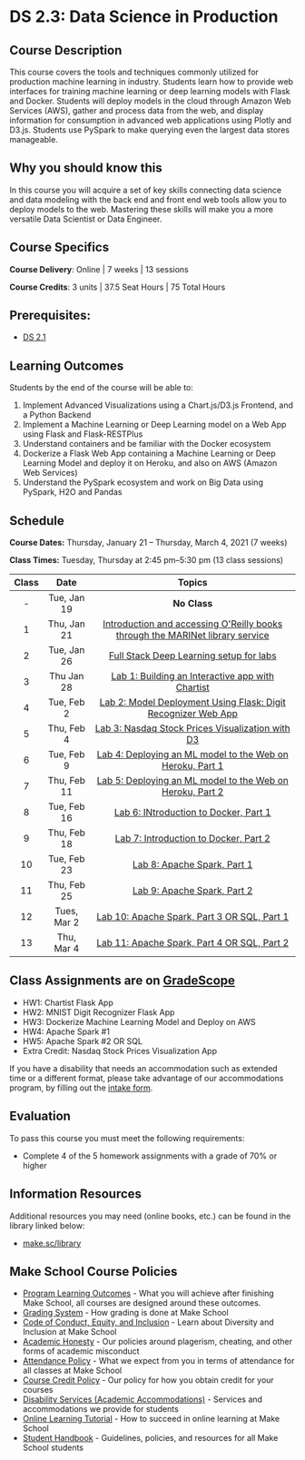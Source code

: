 # DS 2.3: Data Science in Production

## Course Description

This course covers the tools and techniques commonly utilized for production machine learning in industry. Students learn how to provide web interfaces for training machine learning or deep learning models with Flask and Docker. Students will deploy models in the cloud through Amazon Web Services (AWS), gather and process data from the web, and display information for consumption in advanced web applications using Plotly and D3.js. Students use PySpark to make querying even the largest data stores manageable.

## Why you should know this

In this course you will acquire a set of key skills connecting data science and data modeling with the back end and front end web tools allow you to deploy models to the web. Mastering these skills will make you a more versatile Data Scientist or Data Engineer.

## Course Specifics

**Course Delivery**: Online | 7 weeks | 13 sessions

**Course Credits**: 3 units | 37.5 Seat Hours | 75 Total Hours

## Prerequisites:  

- [DS 2.1](https://github.com/Make-School-Courses/DS-2.1-Machine-Learning)

## Learning Outcomes

Students by the end of the course will be able to:

1. Implement Advanced Visualizations using a Chart.js/D3.js Frontend, and a Python Backend
1. Implement a Machine Learning or Deep Learning model on a Web App using Flask and Flask-RESTPlus
1. Understand containers and be familiar with the Docker ecosystem 
1. Dockerize a Flask Web App containing a Machine Learning or Deep Learning Model and deploy it on Heroku, and also on AWS (Amazon Web Services)
1. Understand the PySpark ecosystem and work on Big Data using PySpark, H2O and Pandas


## Schedule
**Course Dates:** Thursday, January 21 – Thursday, March 4, 2021 (7 weeks)

**Class Times:** Tuesday, Thursday at 2:45 pm–5:30 pm (13 class sessions)

| Class |    Date     |             Topics              |
| :---: | :---------: | :-----------------------------: |
|   -   | Tue, Jan 19 |          **No Class**           |
|   1   | Thu, Jan 21 |        [Introduction and accessing O'Reilly books through the MARINet library service](https://docs.google.com/document/d/1844RSfAT8ybMYJjBqcU8PO_XR8ExdowONKegBbsrz30/edit?usp=sharing)        |
|   2   | Tue, Jan 26 |        [Full Stack Deep Learning setup for labs](https://docs.google.com/presentation/d/1hFYmpxAJ-sJzdVCuZ2hJq9qiq_aA7_5UmjVSyrgDYhY/edit?usp=sharing)        |
|   3   | Thu Jan 28  |        [Lab 1: Building an Interactive app with Chartist](https://docs.google.com/presentation/d/14zfXo0wVAJM5BqoIJYH5qOVsl1uDCnD3VFzD2is4bBE/edit?usp=sharing)
|   4   | Tue, Feb 2  |        [Lab 2: Model Deployment Using Flask: Digit Recognizer Web App](https://docs.google.com/presentation/d/1N1NyPNVBQR7SH3SPq3TlWXs4GRXFSM0T_5GTZzMbJGY/edit?usp=sharing)        |
|   5   | Thu, Feb 4  |        [Lab 3: Nasdaq Stock Prices Visualization with D3](https://docs.google.com/presentation/d/1tloR_rrl5_a3tIhYyGWqNB_rvPTRN4BUCk3H-JfPLGI/edit?usp=sharing)        |
|   6   | Tue, Feb 9  |        [Lab 4: Deploying an ML model to the Web on Heroku, Part 1](https://docs.google.com/presentation/d/1uXSPgFvN7vrT9SrAZkmFYK-UvA2nuz5peakmOa9YEDY/edit?usp=sharing)        |
|   7   | Thu, Feb 11 |        [Lab 5: Deploying an ML model to the Web on Heroku, Part 2](https://docs.google.com/presentation/d/1IYXIgrslGmoa05N2oOPYI-vCTcWXXO2CjzVVXLoI9JE/edit?usp=sharing)        |
|   8   | Tue, Feb 16 |        [Lab 6: INtroduction to Docker, Part 1](https://docs.google.com/presentation/d/198BbXIZYMFVHe5cMAthQGJYc1z9lYmpnTWiPLnFdxaM/edit?usp=sharing)        |
|   9   | Thu, Feb 18 |        [Lab 7: Introduction to Docker, Part 2](https://docs.google.com/presentation/d/1qAVZQrVerXegDCAdFxg-NjCzzP5SH4NzQ6OZwknRY00/edit?usp=sharing)        |
|  10   | Tue, Feb 23 |        [Lab 8: Apache Spark, Part 1]()        |
|  11   | Thu, Feb 25 |        [Lab 9: Apache Spark, Part 2]()        |
|  12   | Tues, Mar 2 |        [Lab 10: Apache Spark, Part 3 OR SQL, Part 1]()       |
|  13   | Thu, Mar 4  |        [Lab 11: Apache Spark, Part 4 OR SQL, Part 2]()       |


## Class Assignments are on [GradeScope](https://www.gradescope.com/courses/243116)


* HW1: Chartist Flask App
* HW2: MNIST Digit Recognizer Flask App
* HW3: Dockerize Machine Learning Model and Deploy on AWS
* HW4: Apache Spark #1
* HW5: Apache Spark #2 OR SQL
* Extra Credit: Nasdaq Stock Prices Visualization App

If you have a disability that needs an accommodation such as extended time or a different format, please take advantage of our accommodations program, by filling out the [intake form](https://goo.gl/forms/cbfEaxLkutwsYRHo1).

## Evaluation
To pass this course you must meet the following requirements:

- Complete 4 of the 5 homework assignments with a grade of 70% or higher



##  Information Resources

Additional resources you may need (online books, etc.) can be found in the library linked below:

- [make.sc/library](http://make.sc/library)


## Make School Course Policies

- [Program Learning Outcomes](https://make.sc/program-learning-outcomes) - What you will achieve after finishing Make School, all courses are designed around these outcomes.
- [Grading System](https://make.sc/grading-system) - How grading is done at Make School
- [Code of Conduct, Equity, and Inclusion](https://make.sc/code-of-conduct) - Learn about Diversity and Inclusion at Make School
- [Academic Honesty](https://make.sc/academic-honesty-policy) - Our policies around plagerism, cheating, and other forms of academic misconduct
- [Attendance Policy](https://make.sc/attendance-policy) - What we expect from you in terms of attendance for all classes at Make School
- [Course Credit Policy](https://make.sc/course-credit-policy) - Our policy for how you obtain credit for your courses
- [Disability Services (Academic Accommodations)](https://make.sc/disability-services) - Services and accommodations we provide for students
- [Online Learning Tutorial](https://make.sc/online-learning-tutorial) - How to succeed in online learning at Make School
- [Student Handbook](https://make.sc/student-handbook) - Guidelines, policies, and resources for all Make School students
